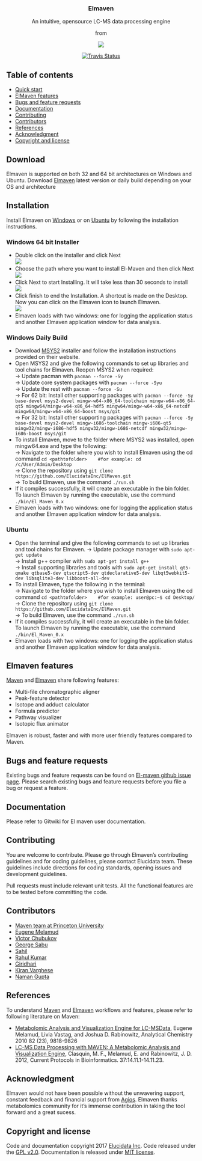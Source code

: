 <h3 align="center">Elmaven</h3>
<p align="center">An intuitive, opensource LC-MS data processing engine </p>
<p align="center">from </p>
<p align="center">
  <a href="http://www.elucidata.io"> 
	<img src="http://www.elucidata.io/static/images/logo.png">
  </a>

<p align="center">
  <a href="https://travis-ci.org/ElucidataInc/ElMaven"><img alt="Travis Status" 
  src="https://travis-ci.org/ElucidataInc/ElMaven.svg?branch=develop"></a> </p>

## Table of contents
- [Quick start](#download) 
- [ElMaven features](#elmaven-features)
- [Bugs and feature requests](#bugs-and-feature-requests)
- [Documentation](#documentation)
- [Contributing](#contributing)
- [Contributors](#contributors)
- [References](#references)
- [Acknowledgment](#acknowledgment)
- [Copyright and license](#copyright-and-license)

## Download
Elmaven is supported on both 32 and 64 bit architectures on Windows and Ubuntu.
Download [Elmaven](https://elucidatainc.github.io/ElMaven/) latest version or daily build depending on your OS and architecture

## Installation

Install Elmaven on [Windows](https://elucidatainc.github.io/ElMaven/main/2016/02/12/windows-installation.html) or on [Ubuntu](https://elucidatainc.github.io/ElMaven/main/2016/02/12/ubuntu-installation.html) by following the installation instructions.  

### Windows 64 bit Installer
- Double click on the installer and click Next  
![](https://dl.dropboxusercontent.com/s/t38t3jm1spc86hp/1.PNG?dl=0)  
- Choose the path where you want to install El-Maven and then click Next  
![](https://dl.dropboxusercontent.com/s/elanm23f0f4pemc/2.PNG?dl=0)  
- Click Next to start Installing. It will take less than 30 seconds to install  
![](https://dl.dropboxusercontent.com/s/apkiw057kx52kbc/3.PNG?dl=0)  
- Click finish to end the Installation. A shortcut is made on the Desktop. Now you can click on the Elmaven icon to launch Elmaven.  
![](https://dl.dropboxusercontent.com/s/em2d4dtk59k3f61/5.PNG?dl=0)  
- Elmaven loads with two windows: one for logging the application status and another Elmaven application window for data analysis.  

### Windows Daily Build
- Download [MSYS2](http://www.msys2.org/) installer and follow the installation instructions provided on their website.
- Open MSYS2 and give the following commands to set up libraries and tool chains for Elmaven. Reopen MSYS2 when required:  
-> Update pacman with `pacman --force -Sy`  
-> Update core system packages with `pacman --force -Syu`  
-> Update the rest with `pacman --force -Su`  
-> For 62 bit: Install other supporting packages with `pacman --force -Sy base-devel msys2-devel mingw-w64-x86_64-toolchain mingw-w64-x86_64-qt5 mingw64/mingw-w64-x86_64-hdf5 mingw64/mingw-w64-x86_64-netcdf mingw64/mingw-w64-x86_64-boost msys/git`  
-> For 32 bit: Install other supporting packages with `pacman --force -Sy base-devel msys2-devel mingw-i686-toolchain mingw-i686-qt5 mingw32/mingw-i686-hdf5 mingw32/mingw-i686-netcdf mingw32/mingw-i686-boost msys/git`  
- To install Elmaven, move to the folder where MSYS2 was installed, open mingw64.exe and type the following:  
-> Navigate to the folder where you wish to install Elmaven using the cd command `cd <pathtofolder>    #for example: cd /c/User/Admin/Desktop`  
-> Clone the repository using `git clone https://github.com/ElucidataInc/ElMaven.git`  
-> To build Elmaven, use the command `./run.sh`  
- If it compiles successfully, it will create an executable in the bin folder. To launch Elmaven by running the executable, use the command `./bin/El_Maven_0.x`  
- Elmaven loads with two windows: one for logging the application status and another Elmaven application window for data analysis.  

### Ubuntu  
- Open the terminal and give the following commands to set up libraries and tool chains for Elmaven.
-> Update package manager with `sudo apt-get update`  
-> Install g++ compiler with `sudo apt-get install g++`  
-> Install supporting libraries and tools with `sudo apt-get install qt5-qmake qtbase5-dev qtscript5-dev qtdeclarative5-dev libqt5webkit5-dev libsqlite3-dev libboost-all-dev`  
- To install Elmaven, type the following in the terminal:  
-> Navigate to the folder where you wish to install Elmaven using the cd command `cd <pathtofolder>    #for example: user@pc:~$ cd Desktop/`  
-> Clone the repository using `git clone https://github.com/ElucidataInc/ElMaven.git`  
-> To build Elmaven, use the command `./run.sh`  
- If it compiles successfully, it will create an executable in the bin folder. To launch Elmaven by running the executable, use the command `./bin/El_Maven_0.x`
- Elmaven loads with two windows: one for logging the application status and another Elmaven application window for data analysis.

## Elmaven features
[Maven](http://genomics-pubs.princeton.edu/mzroll/index.php) and [Elmaven](https://elucidatainc.github.io/ElMaven/)  share following features:
* Multi-file chromatographic aligner
* Peak-feature detector
* Isotope and adduct calculator
* Formula predictor
* Pathway visualizer
* Isotopic flux animator

Elmaven is robust, faster and with more user friendly features compared to Maven.

## Bugs and feature requests

Existing bugs and feature requests can be found on [El-maven github issue page](https://github.com/ElucidataInc/ElMaven/issues). Please search existing bugs and feature requests before you file a bug or request a feature.

## Documentation
Please refer to Gitwiki for El maven user documentation.

## Contributing
You are welcome to contribute. Please go through Elmaven’s contributing guidelines and for coding guidelines, please contact Elucidata team. These guidelines include directions for coding standards, opening issues and development guidelines.

Pull requests must include relevant unit tests. All the functional features are to be tested before committing the code.
## Contributors
*	[Maven team at Princeton University](http://genomics-pubs.princeton.edu/mzroll/index.php)
*	[Eugene Melamud](https://www.calicolabs.com/team-member/eugene-melamud/)
*	[Victor Chubukov](https://github.com/chubukov)
*	[George Sabu](https://github.com/GeorgeSabu)
*	[Sahil](https://github.com/sahil21)
*	[Rahul Kumar](https://github.com/rkdahmiwal)
*	[Giridhari](https://github.com/Giridhari013)
*	[Kiran Varghese](https://github.com/kiranvarghese2)
*	[Naman Gupta](https://github.com/naman)


## References
To understand [Maven](http://genomics-pubs.princeton.edu/mzroll/index.php) and [Elmaven](https://elucidatainc.github.io/ElMaven/) workflows and features, please refer to following literature on Maven:

* [Metabolomic Analysis and Visualization Engine for LC-MSData](http://pubs.acs.org/doi/abs/10.1021/ac1021166), Eugene Melamud, Livia Vastag, and Joshua D. Rabinowitz, Analytical Chemistry 2010 82 (23), 9818-9826
* [LC-MS Data Processing with MAVEN: A Metabolomic Analysis and Visualization Engine](http://onlinelibrary.wiley.com/doi/10.1002/0471250953.bi1411s37/abstract), Clasquin, M. F., Melamud, E. and Rabinowitz, J. D. 2012, Current Protocols in Bioinformatics. 37:14.11.1-14.11.23.
## Acknowledgment
Elmaven would not have been possible without the unwavering support, constant feedback and financial support from [Agios](http://www.agios.com/). Elmaven thanks metabolomics community for it’s immense contribution in taking the tool forward and a great sucess.

## Copyright and license
Code and documentation copyright  2017 [Elucidata  Inc](http://www.elucidata.io/). Code released under the [GPL v2.0](https://www.gnu.org/licenses/old-licenses/gpl-2.0.en.html). Documentation is released under [MIT license](https://opensource.org/licenses/MIT).

